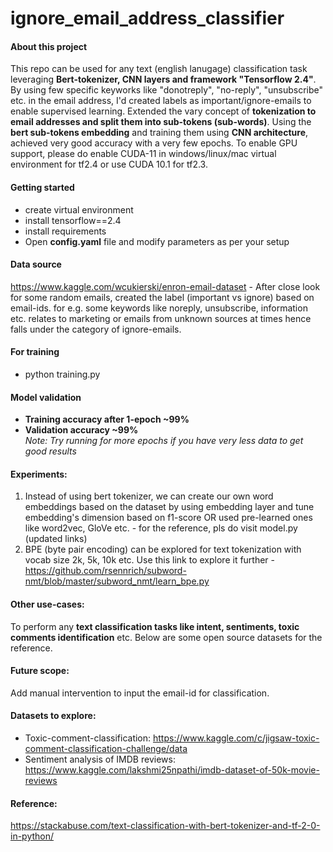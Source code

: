 # ignore_email_address_classifier

#### About this project
This repo can be used for any text (english lanugage) classification task leveraging **Bert-tokenizer, CNN layers and framework "Tensorflow 2.4"**. By using few specific keyworks like "donotreply", "no-reply", "unsubscribe" etc. in the email address, I'd created labels as important/ignore-emails to enable supervised learning. Extended the vary concept of **tokenization to email addresses and split them into sub-tokens (sub-words)**. Using the **bert sub-tokens embedding** and training them using **CNN architecture**, achieved very good accuracy with a very few epochs. To enable GPU support, please do enable CUDA-11 in windows/linux/mac virtual environment for tf2.4 or use CUDA 10.1 for tf2.3. 

#### Getting started
- create virtual environment
- install tensorflow==2.4
- install requirements 
- Open **config.yaml** file and modify parameters as per your setup

#### Data source
https://www.kaggle.com/wcukierski/enron-email-dataset - After close look for some random emails, created the label (important vs ignore) based on email-ids. for e.g. some keywords like noreply, unsubscribe, information etc. relates to marketing or emails from unknown sources at times hence falls under the category of ignore-emails. 

#### For training
- python training.py 

#### Model validation
- **Training accuracy after 1-epoch ~99%** 
- **Validation accuracy ~99%** <br>
*Note: Try running for more epochs if you have very less data to get good results*

#### Experiments:
1) Instead of using bert tokenizer, we can create our own word embeddings based on the dataset by using embedding layer and tune embedding's dimension based on f1-score OR used pre-learned ones like word2vec, GloVe etc. - for the reference, pls do visit model.py (updated links)
2) BPE (byte pair encoding) can be explored for text tokenization with vocab size 2k, 5k, 10k etc. Use this link to explore it further - https://github.com/rsennrich/subword-nmt/blob/master/subword_nmt/learn_bpe.py

#### Other use-cases:
To perform any **text classification tasks like intent, sentiments, toxic comments identification** etc. Below are some open source datasets for the reference.

#### Future scope:
Add manual intervention to input the email-id for classification. 

#### Datasets to explore:
- Toxic-comment-classification: https://www.kaggle.com/c/jigsaw-toxic-comment-classification-challenge/data <br>
- Sentiment analysis of IMDB reviews: https://www.kaggle.com/lakshmi25npathi/imdb-dataset-of-50k-movie-reviews

#### Reference:
https://stackabuse.com/text-classification-with-bert-tokenizer-and-tf-2-0-in-python/

